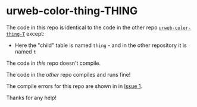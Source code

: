 # urweb-color-thing-THING

The code in this repo is identical to the code in the other repo [`urweb-color-thing-T`](https://github.com/StefanScott/urweb-color-thing-T) except:

- Here the "child" table is named `thing` - and in the other repository it is named `t`

The code in *this* repo doesn't compile.

The code in the *other* repo compiles and runs fine!

The compile errors for this repo are shown in in [Issue 1](https://github.com/StefanScott/urweb-color-thing-THING/issues/1).

Thanks for any help!

